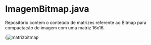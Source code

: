# ImagemBitmap.java
Repositório contem o conteúdo de matrizes referente ao Bitmap para compactação de imagem com uma matriz 16x16.
 
(![matrizbitmap](https://user-images.githubusercontent.com/99374140/173200013-799b6e88-87f0-44ae-8bb4-940bec419a8e.png)
